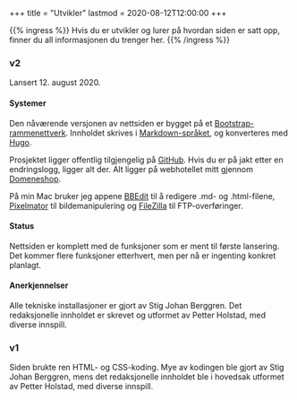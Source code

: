 +++
title = "Utvikler"
lastmod = 2020-08-12T12:00:00
+++

{{% ingress %}}
Hvis du er utvikler og lurer på hvordan siden er satt opp, finner du all informasjonen du trenger her.
{{% /ingress %}}

### v2

Lansert 12. august 2020.

#### Systemer

Den nåværende versjonen av nettsiden er bygget på et
[Bootstrap-rammenettverk](https://getbootstrap.com). Innholdet skrives i
[Markdown-språket](https://daringfireball.net/projects/markdown/syntax), og konverteres med
[Hugo](https://gohugo.io).

Prosjektet ligger offentlig tilgjengelig på [GitHub](https://github.com/Stigjb/pdog.no). Hvis du er
på jakt etter en endringslogg, ligger alt der. Alt ligger på webhotellet mitt gjennom
[Domeneshop](https://domene.shop).

På min Mac bruker jeg appene [BBEdit](https://www.barebones.com/products/bbedit/) til å redigere
.md- og .html-filene, [Pixelmator](https://www.pixelmator.com) til bildemanipulering og
[FileZilla](https://filezilla-project.org) til FTP-overføringer.

#### Status  

Nettsiden er komplett med de funksjoner som er ment til første lansering. Det kommer flere
funksjoner etterhvert, men per nå er ingenting konkret planlagt.

#### Anerkjennelser

Alle tekniske installasjoner er gjort av Stig Johan Berggren. Det redaksjonelle innholdet er
skrevet og utformet av Petter Holstad, med diverse innspill.

### v1

Siden brukte ren HTML- og CSS-koding. Mye av kodingen ble gjort av Stig Johan Berggren, mens det
redaksjonelle innholdet ble i hovedsak utformet av Petter Holstad, med diverse innspill.

